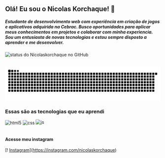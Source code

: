 ## Olá! Eu sou o Nicolas Korchaque! 👋

##### Estudante de desenvolvimento web com experiência em criação de jogos e aplicativos adquirida na Cebrac. Busco oportunidades para aplicar meus conhecimentos em projetos e colaborar com minha experiencia. Sou um entusiasta de novas tecnologias e estou sempre disposto a aprender e me desenvolver.

![status do Nicolaskorchaque no GitHub ](https://github-readme-stats.vercel.app/api?username=nicolaskorchaque&show_icons=true&theme=tokyonight)

<br>
<picture>
<source media="(prefers-color- esquema: escuro)" srcset="https://github.com/analuizags/analuizags/blob/output/github-contribution-grid-snake-dark.svg" />
<source media="(prefers-color-scheme: luz)" srcset="https://github.com/analuizags/analuizags/blob/output/github-contribution-grid-snake.svg" />
<img alt="github-snake" src="https://github.com/analuizags/analuizags/blob/output/github-contribution-grid-snake-dark.svg" />
</picture>
</br>

### Essas são as tecnologias que eu aprendi 
<div style="display: inline_block">
<img align="center" alt="html5" src="https://img.shields.io/badge/HTML5-E34F26?style=for-the-badge&logo= html5&logoColor=branco" />
<img align="center" alt="css" src="https://img.shields.io/badge/CSS3-1572B6?style=para-o-emblema&logo=css3&logoColor=branco" / >
<img alinhar="centro" alt="js" src="https://img.shields.io/badge/JavaScript-F7DF1E?style=for-the-badge&logo=javascript&logoColor=black" />
</div><br/>

#### Acesse meu instagram
[! [Instagram](https://img.shields.io/badge/Instagram-E4405F?style=for-the-badge&logo=instagram&logoColor=white)](https://instagram.com/nicolaskorchaque)

 
